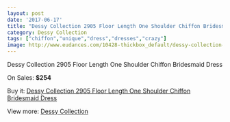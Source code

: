 ```yaml
---
layout: post
date: '2017-06-17'
title: "Dessy Collection 2905 Floor Length One Shoulder Chiffon Bridesmaid Dress"
category: Dessy Collection
tags: ["chiffon","unique","dress","dresses","crazy"]
image: http://www.eudances.com/10428-thickbox_default/dessy-collection-2905-floor-length-one-shoulder-chiffon-bridesmaid-dress.jpg
---
```

Dessy Collection 2905 Floor Length One Shoulder Chiffon Bridesmaid Dress

On Sales: **$254**
<a href="https://www.eudances.com/en/dessy-collection/3394-dessy-collection-2905-floor-length-one-shoulder-chiffon-bridesmaid-dress.html"><amp-img layout="responsive" width="600" height="600" src="//www.eudances.com/10428-thickbox_default/dessy-collection-2905-floor-length-one-shoulder-chiffon-bridesmaid-dress.jpg" alt="Dessy Collection 2905 Floor Length One Shoulder Chiffon Bridesmaid Dress 0" /></a>
<a href="https://www.eudances.com/en/dessy-collection/3394-dessy-collection-2905-floor-length-one-shoulder-chiffon-bridesmaid-dress.html"><amp-img layout="responsive" width="600" height="600" src="//www.eudances.com/10431-thickbox_default/dessy-collection-2905-floor-length-one-shoulder-chiffon-bridesmaid-dress.jpg" alt="Dessy Collection 2905 Floor Length One Shoulder Chiffon Bridesmaid Dress 1" /></a>
<a href="https://www.eudances.com/en/dessy-collection/3394-dessy-collection-2905-floor-length-one-shoulder-chiffon-bridesmaid-dress.html"><amp-img layout="responsive" width="600" height="600" src="//www.eudances.com/10430-thickbox_default/dessy-collection-2905-floor-length-one-shoulder-chiffon-bridesmaid-dress.jpg" alt="Dessy Collection 2905 Floor Length One Shoulder Chiffon Bridesmaid Dress 2" /></a>
<a href="https://www.eudances.com/en/dessy-collection/3394-dessy-collection-2905-floor-length-one-shoulder-chiffon-bridesmaid-dress.html"><amp-img layout="responsive" width="600" height="600" src="//www.eudances.com/10429-thickbox_default/dessy-collection-2905-floor-length-one-shoulder-chiffon-bridesmaid-dress.jpg" alt="Dessy Collection 2905 Floor Length One Shoulder Chiffon Bridesmaid Dress 3" /></a>

Buy it: [Dessy Collection 2905 Floor Length One Shoulder Chiffon Bridesmaid Dress](https://www.eudances.com/en/dessy-collection/3394-dessy-collection-2905-floor-length-one-shoulder-chiffon-bridesmaid-dress.html "Dessy Collection 2905 Floor Length One Shoulder Chiffon Bridesmaid Dress")

View more: [Dessy Collection](https://www.eudances.com/en/60-Dessy-Collection "Dessy Collection")
